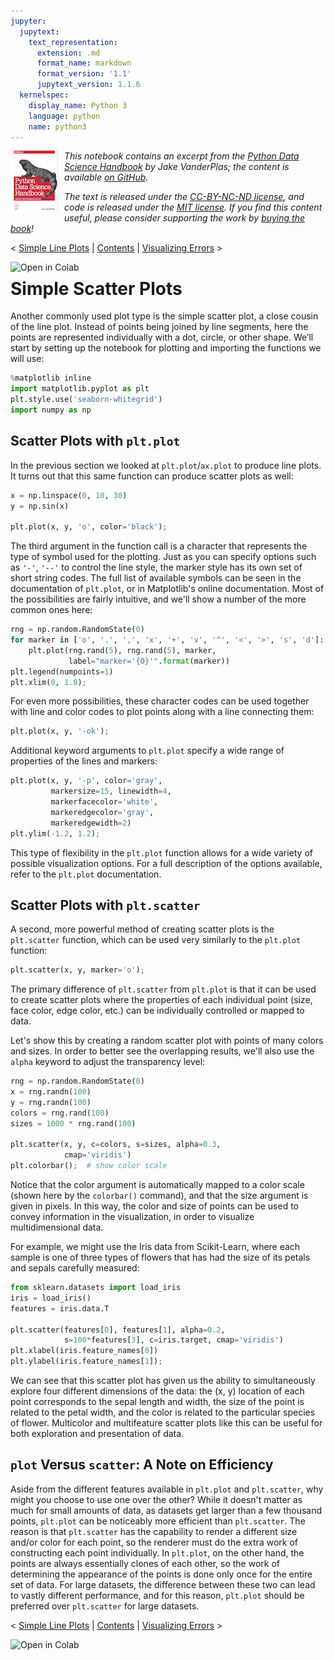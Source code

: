 ```yaml
---
jupyter:
  jupytext:
    text_representation:
      extension: .md
      format_name: markdown
      format_version: '1.1'
      jupytext_version: 1.1.6
  kernelspec:
    display_name: Python 3
    language: python
    name: python3
---
```


<!--BOOK_INFORMATION-->
<img align="left" style="padding-right:10px;" src="figures/PDSH-cover-small.png">

*This notebook contains an excerpt from the [Python Data Science Handbook](http://shop.oreilly.com/product/0636920034919.do) by Jake VanderPlas; the content is available [on GitHub](https://github.com/jakevdp/PythonDataScienceHandbook).*

*The text is released under the [CC-BY-NC-ND license](https://creativecommons.org/licenses/by-nc-nd/3.0/us/legalcode), and code is released under the [MIT license](https://opensource.org/licenses/MIT). If you find this content useful, please consider supporting the work by [buying the book](http://shop.oreilly.com/product/0636920034919.do)!*


<!--NAVIGATION-->
< [Simple Line Plots](04.01-Simple-Line-Plots.md) | [Contents](Index.md) | [Visualizing Errors](04.03-Errorbars.md) >

<a href="https://colab.research.google.com/github/jakevdp/PythonDataScienceHandbook/blob/master/notebooks/04.02-Simple-Scatter-Plots.md"><img align="left" src="https://colab.research.google.com/assets/colab-badge.svg" alt="Open in Colab" title="Open and Execute in Google Colaboratory"></a>



# Simple Scatter Plots


Another commonly used plot type is the simple scatter plot, a close cousin of the line plot.
Instead of points being joined by line segments, here the points are represented individually with a dot, circle, or other shape.
We’ll start by setting up the notebook for plotting and importing the functions we will use:

```python
%matplotlib inline
import matplotlib.pyplot as plt
plt.style.use('seaborn-whitegrid')
import numpy as np
```

## Scatter Plots with ``plt.plot``

In the previous section we looked at ``plt.plot``/``ax.plot`` to produce line plots.
It turns out that this same function can produce scatter plots as well:

```python
x = np.linspace(0, 10, 30)
y = np.sin(x)

plt.plot(x, y, 'o', color='black');
```

The third argument in the function call is a character that represents the type of symbol used for the plotting. Just as you can specify options such as ``'-'``, ``'--'`` to control the line style, the marker style has its own set of short string codes. The full list of available symbols can be seen in the documentation of ``plt.plot``, or in Matplotlib's online documentation. Most of the possibilities are fairly intuitive, and we'll show a number of the more common ones here:

```python
rng = np.random.RandomState(0)
for marker in ['o', '.', ',', 'x', '+', 'v', '^', '<', '>', 's', 'd']:
    plt.plot(rng.rand(5), rng.rand(5), marker,
             label="marker='{0}'".format(marker))
plt.legend(numpoints=1)
plt.xlim(0, 1.8);
```

For even more possibilities, these character codes can be used together with line and color codes to plot points along with a line connecting them:

```python
plt.plot(x, y, '-ok');
```

Additional keyword arguments to ``plt.plot`` specify a wide range of properties of the lines and markers:

```python
plt.plot(x, y, '-p', color='gray',
         markersize=15, linewidth=4,
         markerfacecolor='white',
         markeredgecolor='gray',
         markeredgewidth=2)
plt.ylim(-1.2, 1.2);
```

This type of flexibility in the ``plt.plot`` function allows for a wide variety of possible visualization options.
For a full description of the options available, refer to the ``plt.plot`` documentation.


## Scatter Plots with ``plt.scatter``

A second, more powerful method of creating scatter plots is the ``plt.scatter`` function, which can be used very similarly to the ``plt.plot`` function:

```python
plt.scatter(x, y, marker='o');
```

The primary difference of ``plt.scatter`` from ``plt.plot`` is that it can be used to create scatter plots where the properties of each individual point (size, face color, edge color, etc.) can be individually controlled or mapped to data.

Let's show this by creating a random scatter plot with points of many colors and sizes.
In order to better see the overlapping results, we'll also use the ``alpha`` keyword to adjust the transparency level:

```python
rng = np.random.RandomState(0)
x = rng.randn(100)
y = rng.randn(100)
colors = rng.rand(100)
sizes = 1000 * rng.rand(100)

plt.scatter(x, y, c=colors, s=sizes, alpha=0.3,
            cmap='viridis')
plt.colorbar();  # show color scale
```

Notice that the color argument is automatically mapped to a color scale (shown here by the ``colorbar()`` command), and that the size argument is given in pixels.
In this way, the color and size of points can be used to convey information in the visualization, in order to visualize multidimensional data.

For example, we might use the Iris data from Scikit-Learn, where each sample is one of three types of flowers that has had the size of its petals and sepals carefully measured:

```python
from sklearn.datasets import load_iris
iris = load_iris()
features = iris.data.T

plt.scatter(features[0], features[1], alpha=0.2,
            s=100*features[3], c=iris.target, cmap='viridis')
plt.xlabel(iris.feature_names[0])
plt.ylabel(iris.feature_names[1]);
```

We can see that this scatter plot has given us the ability to simultaneously explore four different dimensions of the data:
the (x, y) location of each point corresponds to the sepal length and width, the size of the point is related to the petal width, and the color is related to the particular species of flower.
Multicolor and multifeature scatter plots like this can be useful for both exploration and presentation of data.


## ``plot`` Versus ``scatter``: A Note on Efficiency

Aside from the different features available in ``plt.plot`` and ``plt.scatter``, why might you choose to use one over the other? While it doesn't matter as much for small amounts of data, as datasets get larger than a few thousand points, ``plt.plot`` can be noticeably more efficient than ``plt.scatter``.
The reason is that ``plt.scatter`` has the capability to render a different size and/or color for each point, so the renderer must do the extra work of constructing each point individually.
In ``plt.plot``, on the other hand, the points are always essentially clones of each other, so the work of determining the appearance of the points is done only once for the entire set of data.
For large datasets, the difference between these two can lead to vastly different performance, and for this reason, ``plt.plot`` should be preferred over ``plt.scatter`` for large datasets.


<!--NAVIGATION-->
< [Simple Line Plots](04.01-Simple-Line-Plots.md) | [Contents](Index.md) | [Visualizing Errors](04.03-Errorbars.md) >

<a href="https://colab.research.google.com/github/jakevdp/PythonDataScienceHandbook/blob/master/notebooks/04.02-Simple-Scatter-Plots.md"><img align="left" src="https://colab.research.google.com/assets/colab-badge.svg" alt="Open in Colab" title="Open and Execute in Google Colaboratory"></a>

